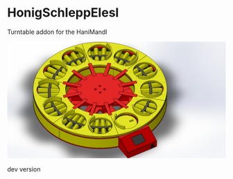 # HonigSchleppElesl
Turntable addon for the HaniMandl

![Schleppi_1](./Hardware/Pictures/3D-Parts/Drehteller.JPG)

dev version
